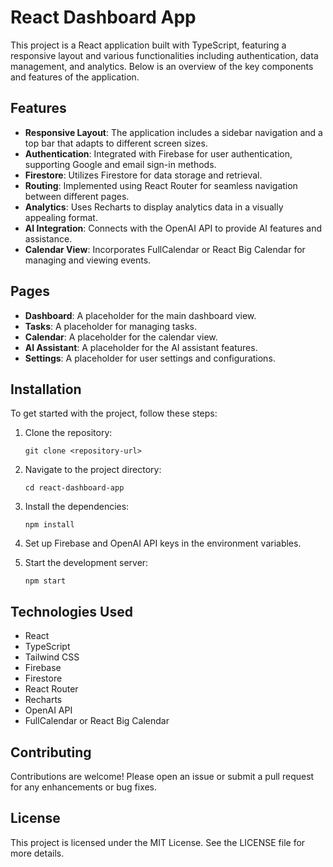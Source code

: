 # React Dashboard App

This project is a React application built with TypeScript, featuring a responsive layout and various functionalities including authentication, data management, and analytics. Below is an overview of the key components and features of the application.

## Features

- **Responsive Layout**: The application includes a sidebar navigation and a top bar that adapts to different screen sizes.
- **Authentication**: Integrated with Firebase for user authentication, supporting Google and email sign-in methods.
- **Firestore**: Utilizes Firestore for data storage and retrieval.
- **Routing**: Implemented using React Router for seamless navigation between different pages.
- **Analytics**: Uses Recharts to display analytics data in a visually appealing format.
- **AI Integration**: Connects with the OpenAI API to provide AI features and assistance.
- **Calendar View**: Incorporates FullCalendar or React Big Calendar for managing and viewing events.

## Pages

- **Dashboard**: A placeholder for the main dashboard view.
- **Tasks**: A placeholder for managing tasks.
- **Calendar**: A placeholder for the calendar view.
- **AI Assistant**: A placeholder for the AI assistant features.
- **Settings**: A placeholder for user settings and configurations.

## Installation

To get started with the project, follow these steps:

1. Clone the repository:
   ```
   git clone <repository-url>
   ```

2. Navigate to the project directory:
   ```
   cd react-dashboard-app
   ```

3. Install the dependencies:
   ```
   npm install
   ```

4. Set up Firebase and OpenAI API keys in the environment variables.

5. Start the development server:
   ```
   npm start
   ```

## Technologies Used

- React
- TypeScript
- Tailwind CSS
- Firebase
- Firestore
- React Router
- Recharts
- OpenAI API
- FullCalendar or React Big Calendar

## Contributing

Contributions are welcome! Please open an issue or submit a pull request for any enhancements or bug fixes.

## License

This project is licensed under the MIT License. See the LICENSE file for more details.